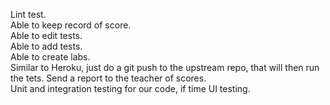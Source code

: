 Lint test.  
Able to keep record of score.    
Able to edit tests.  
Able to add tests.  
Able to create labs.   
Similar to Heroku, just do a git push to the upstream repo, that will then run the tets. 
Send a report to the teacher of scores.  
Unit and integration testing for our code, if time UI testing.


